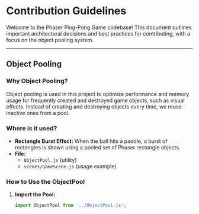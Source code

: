# Contribution Guidelines

Welcome to the Phaser Ping-Pong Game codebase! This document outlines important architectural decisions and best practices for contributing, with a focus on the object pooling system.

---

## Object Pooling

### Why Object Pooling?

Object pooling is used in this project to optimize performance and memory usage for frequently created and destroyed game objects, such as visual effects. Instead of creating and destroying objects every time, we reuse inactive ones from a pool.

### Where is it used?

- **Rectangle Burst Effect:**
  When the ball hits a paddle, a burst of rectangles is shown using a pooled set of Phaser rectangle objects.
- **File:**
  - `ObjectPool.js` (utility)
  - `scenes/GameScene.js` (usage example)

### How to Use the ObjectPool

1. **Import the Pool:**
   ```js
   import ObjectPool from '../ObjectPool.js';
